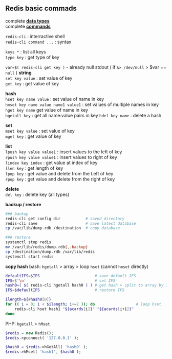 Redis basic commads
---

complete [**data types**](https://redis.io/topics/data-types)  
complete [**commands**](https://redis.io/commands)  

`redis-cli` : interractive shell  
`redis-cli command ...` : syntax  

`keys *` : list all keys  
`type key` : get type of key  

`var=$( redis-cli get key )` - already null stdout ( if `&> /dev/null` > $var == `null` )
**string**  
`set key value` : set value of key  
`get key` : get value of key  

**hash**  
`hset key name value` : set value of name in key  
`hmset key name value name1 value1` : set values of multiple names in key  
`hget key name` get value of name in key  
`hgetall key` : get all name:value pairs in key
`hdel key name` : delete a hash  

**set**  
`mset key value` : set value of key  
`mget key` : get value of key  

**list**  
`lpush key value value1` : insert values to the left of key  
`rpush key value value1` : insert values to right of key  
`lindex key index` : get value at index of key  
`llen key` : get length of key  
`lpop key` : get value and delete from the Left of key  
`rpop key` : get value and delete from the right of key  

**delete**  
`del key` : delete key (all types)  

**backup / restore**
```sh
### backup
redis-cli get config dir           # saved directory
redis-cli save                     # save latest database
cp /var/lib/dump.rdb /destination  # copy database

### restore
systemctl stop redis
mv /var/lib/redis/dump.rdb{,.backup}
cp /destination/dump.rdb /var/lib/redis
systemctl start redis
```

**copy hash**
bash: `hgetall` > array > loop `hset` (cannot `hmset` directly)
```sh
defaultIFS=$IFS                        # save default IFS
IFS=$'\n'                              # set IFS
hash0=( $( redis-cli hgetall hash0 ) ) # get hash > split to array by IFS'\n'
IFS=$defaultIFS                        # restore IFS

ilength=${#hash0[@]}
for (( i = 0; i < $ilength; i+=2 )); do                  # loop hset
    redis-cli hset hash1 "${acards[i]}" "${acards[i+1]}" 
done
```
PHP: `hgetall` > `hMset`
```php
$redis = new Redis(); 
$redis->pconnect( '127.0.0.1' );

$hash0 = $redis->hGetAll( 'hash0' );
$redis->hMset( 'hash1', $hash0 );
```

